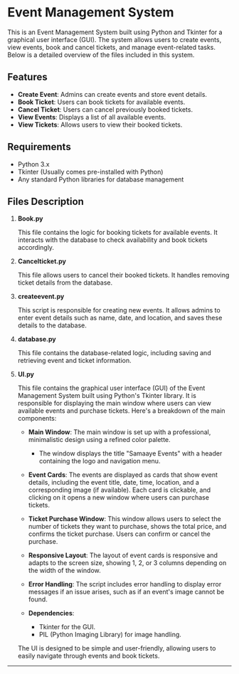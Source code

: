 # Event Management System

This is an Event Management System built using Python and Tkinter for a graphical user interface (GUI). The system allows users to create events, view events, book and cancel tickets, and manage event-related tasks. Below is a detailed overview of the files included in this system.

## Features

- **Create Event**: Admins can create events and store event details.
- **Book Ticket**: Users can book tickets for available events.
- **Cancel Ticket**: Users can cancel previously booked tickets.
- **View Events**: Displays a list of all available events.
- **View Tickets**: Allows users to view their booked tickets.

## Requirements

- Python 3.x
- Tkinter (Usually comes pre-installed with Python)
- Any standard Python libraries for database management

## Files Description

1. **Book.py**

   This file contains the logic for booking tickets for available events. It interacts with the database to check availability and book tickets accordingly.

2. **Cancelticket.py**

   This file allows users to cancel their booked tickets. It handles removing ticket details from the database.

3. **createevent.py**

   This script is responsible for creating new events. It allows admins to enter event details such as name, date, and location, and saves these details to the database.

4. **database.py**

   This file contains the database-related logic, including saving and retrieving event and ticket information.

5. **UI.py**

   This file contains the graphical user interface (GUI) of the Event Management System built using Python's Tkinter library. It is responsible for displaying the main window where users can view available events and purchase tickets. Here's a breakdown of the main components:

   - **Main Window**: The main window is set up with a professional, minimalistic design using a refined color palette.
     - The window displays the title "Samaaye Events" with a header containing the logo and navigation menu.
   
   - **Event Cards**: The events are displayed as cards that show event details, including the event title, date, time, location, and a corresponding image (if available). Each card is clickable, and clicking on it opens a new window where users can purchase tickets.
   
   - **Ticket Purchase Window**: This window allows users to select the number of tickets they want to purchase, shows the total price, and confirms the ticket purchase. Users can confirm or cancel the purchase.
   
   - **Responsive Layout**: The layout of event cards is responsive and adapts to the screen size, showing 1, 2, or 3 columns depending on the width of the window.

   - **Error Handling**: The script includes error handling to display error messages if an issue arises, such as if an event's image cannot be found.

   - **Dependencies**:
     - Tkinter for the GUI.
     - PIL (Python Imaging Library) for image handling.

   The UI is designed to be simple and user-friendly, allowing users to easily navigate through events and book tickets.

---
